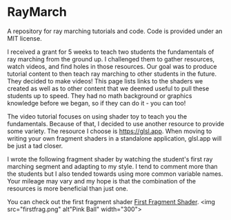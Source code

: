 # RayMarch
A repository for ray marching tutorials and code. Code is provided under an MIT license.

I received a grant for 5 weeks to teach two students the fundamentals of ray marching from the ground up. I challenged them to gather resources, watch videos, and find holes in those resources. Our goal was to produce tutorial content to then teach ray marching to other students in the future. They decided to make videos! This page lists links to the shaders we created as well as to other content that we deemed useful to pull these students up to speed. They had no math background or graphics knowledge before we began, so if they can do it - you can too!

The video tutorial focuses on using shader toy to teach you the fundamentals. Because of that, I decided to use another resource to provide some variety. The resource I choose is https://glsl.app. When moving to writing your own fragment shaders in a standalone application, glsl.app will be just a tad closer. 

I wrote the following fragment shader by watching the student's first ray marching segment and adapting to my style. I tend to comment more than the students but I also tended towards using more common variable names. Your mileage may vary and my hope is that the combination of the resources is more beneficial than just one.

You can check out the first fragment shader [First Fragment Shader](first.frag).
<img src="firstfrag.png" alt"Pink Ball" width="300">
